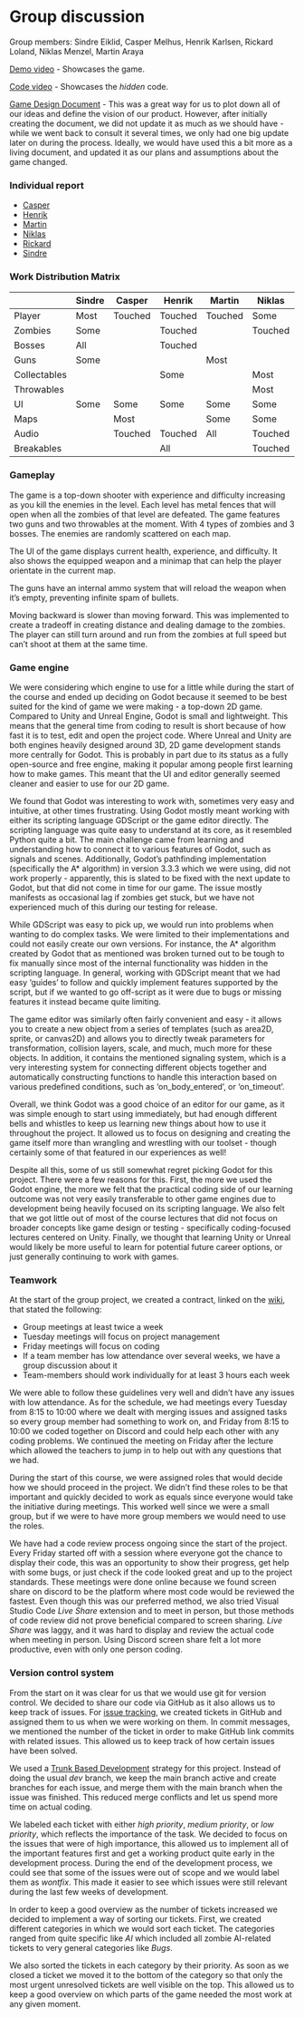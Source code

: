 # Group discussion
Group members: Sindre Eiklid, Casper Melhus, Henrik Karlsen, Rickard Loland, Niklas Menzel, Martin Araya

[Demo video](https://www.youtube.com/watch?v=TjqtJjdRRfI) - Showcases the game.

[Code video](https://www.youtube.com/watch?v=EwH23BpF348) - Showcases the *hidden* code.

[Game Design Document](https://github.com/sindre0830/YAZG/blob/main/gameprog.md) - This was a great way for us to plot down all of our ideas and define the vision of our product. However, after initially creating the document, we did not update it as much as we should have - while we went back to consult it several times, we only had one big update later on during the process. Ideally, we would have used this a bit more as a living document, and updated it as our plans and assumptions about the game changed.

### Individual report
- [Casper](Reports/casper.md)
- [Henrik](Reports/henrik.md)
- [Martin](Reports/martin.md)
- [Niklas](Reports/niklas.md)
- [Rickard](Reports/rickard.md)
- [Sindre](Reports/sindre.md)

### Work Distribution Matrix
| | Sindre | Casper | Henrik | Martin | Niklas | Rickard |
|----|----|----|----|----|----|----|
| Player | Most | Touched | Touched | Touched | Some | Touched |
| Zombies | Some | | Touched | | Touched | Most |
| Bosses | All | | Touched | | | Touched |
| Guns | Some | | | Most | | |
| Collectables | | | Some | | Most | |
| Throwables | | | | | Most | Some |
| UI | Some | Some | Some | Some | Some | Some |
| Maps | | Most | | Some | Some | |
| Audio | | Touched | Touched | All | Touched | |
| Breakables | | | All | | Touched | |

### Gameplay
The game is a top-down shooter with experience and difficulty increasing as you kill the enemies in the level. Each level has metal fences that will open when all the zombies of that level are defeated. The game features two guns and two throwables at the moment. With 4 types of zombies and 3 bosses. The enemies are randomly scattered on each map.

The UI of the game displays current health, experience, and difficulty. It also shows the equipped weapon and a minimap that can help the player orientate in the current map.

The guns have an internal ammo system that will reload the weapon when it’s empty, preventing infinite spam of bullets.

Moving backward is slower than moving forward. This was implemented to create a tradeoff in creating distance and dealing damage to the zombies. The player can still turn around and run from the zombies at full speed but can’t shoot at them at the same time.

### Game engine
We were considering which engine to use for a little while during the start of the course and ended up deciding on Godot because it seemed to be best suited for the kind of game we were making - a top-down 2D game. Compared to Unity and Unreal Engine, Godot is small and lightweight. This means that the general time from coding to result is short because of how fast it is to test, edit and open the project code. Where Unreal and Unity are both engines heavily designed around 3D, 2D game development stands more centrally for Godot. This is probably in part due to its status as a fully open-source and free engine, making it popular among people first learning how to make games. This meant that the UI and editor generally seemed cleaner and easier to use for our 2D game.

We found that Godot was interesting to work with, sometimes very easy and intuitive, at other times frustrating. Using Godot mostly meant working with either its scripting language GDScript or the game editor directly. The scripting language was quite easy to understand at its core, as it resembled Python quite a bit. The main challenge came from learning and understanding how to connect it to various features of Godot, such as signals and scenes. Additionally, Godot’s pathfinding implementation (specifically the A* algorithm) in version 3.3.3 which we were using, did not work properly - apparently, this is slated to be fixed with the next update to Godot, but that did not come in time for our game. The issue mostly manifests as occasional lag if zombies get stuck, but we have not experienced much of this during our testing for release.

While GDScript was easy to pick up, we would run into problems when wanting to do complex tasks. We were limited to their implementations and could not easily create our own versions. For instance, the A* algorithm created by Godot that as mentioned was broken turned out to be tough to fix manually since most of the internal functionality was hidden in the scripting language. In general, working with GDScript meant that we had easy ‘guides’ to follow and quickly implement features supported by the script, but if we wanted to go off-script as it were due to bugs or missing features it instead became quite limiting.

The game editor was similarly often fairly convenient and easy - it allows you to create a new object from a series of templates (such as area2D, sprite, or canvas2D) and allows you to directly tweak parameters for transformation, collision layers, scale, and much, much more for these objects. In addition, it contains the mentioned signaling system, which is a very interesting system for connecting different objects together and automatically constructing functions to handle this interaction based on various predefined conditions, such as ‘on_body_entered’, or ‘on_timeout’.

Overall, we think Godot was a good choice of an editor for our game, as it was simple enough to start using immediately, but had enough different bells and whistles to keep us learning new things about how to use it throughout the project. It allowed us to focus on designing and creating the game itself more than wrangling and wrestling with our toolset - though certainly some of that featured in our experiences as well!

Despite all this, some of us still somewhat regret picking Godot for this project. There were a few reasons for this. First, the more we used the Godot engine, the more we felt that the practical coding side of our learning outcome was not very easily transferable to other game engines due to development being heavily focused on its scripting language. We also felt that we got little out of most of the course lectures that did not focus on broader concepts like game design or testing - specifically coding-focused lectures centered on Unity. Finally, we thought that learning Unity or Unreal would likely be more useful to learn for potential future career options, or just generally continuing to work with games.

### Teamwork
At the start of the group project, we created a contract, linked on the [wiki](https://github.com/sindre0830/YAZG/wiki/Contract), that stated the following:

* Group meetings at least twice a week
* Tuesday meetings will focus on project management
* Friday meetings will focus on coding
* If a team member has low attendance over several weeks, we have a group discussion about it
* Team-members should work individually for at least 3 hours each week

We were able to follow these guidelines very well and didn’t have any issues with low attendance. As for the schedule, we had meetings every Tuesday from 8:15 to 10:00 where we dealt with merging issues and assigned tasks so every group member had something to work on, and Friday from 8:15 to 10:00 we coded together on Discord and could help each other with any coding problems. We continued the meeting on Friday after the lecture which allowed the teachers to jump in to help out with any questions that we had.

During the start of this course, we were assigned roles that would decide how we should proceed in the project. We didn’t find these roles to be that important and quickly decided to work as equals since everyone would take the initiative during meetings. This worked well since we were a small group, but if we were to have more group members we would need to use the roles.

We have had a code review process ongoing since the start of the project. Every Friday started off with a session where everyone got the chance to display their code, this was an opportunity to show their progress, get help with some bugs, or just check if the code looked great and up to the project standards. These meetings were done online because we found screen share on discord to be the platform where most code would be reviewed the fastest. Even though this was our preferred method, we also tried Visual Studio Code *Live Share* extension and to meet in person, but those methods of code review did not prove beneficial compared to screen sharing. *Live Share* was laggy, and it was hard to display and review the actual code when meeting in person. Using Discord screen share felt a lot more productive, even with only one person coding.

### Version control system
From the start on it was clear for us that we would use git for version control. We decided to share our code via GitHub as it also allows us to keep track of issues. For [issue tracking](https://github.com/sindre0830/YAZG/projects/10), we created tickets in GitHub and assigned them to us when we were working on them. In commit messages, we mentioned the number of the ticket in order to make GitHub link commits with related issues. This allowed us to keep track of how certain issues have been solved. 

We used a [Trunk Based Development](https://trunkbaseddevelopment.com/) strategy for this project. Instead of doing the usual *dev* branch, we keep the main branch active and create branches for each issue, and merge them with the main branch when the issue was finished. This reduced merge conflicts and let us spend more time on actual coding.

We labeled each ticket with either *high priority*, *medium priority*, or *low priority*, which reflects the importance of the task. We decided to focus on the issues that were of high importance, this allowed us to implement all of the important features first and get a working product quite early in the development process. During the end of the development process, we could see that some of the issues were out of scope and we would label them as *wontfix*. This made it easier to see which issues were still relevant during the last few weeks of development.

In order to keep a good overview as the number of tickets increased we decided to implement a way of sorting our tickets. First, we created different categories in which we would sort each ticket. The categories ranged from quite specific like *AI* which included all zombie AI-related tickets to very general categories like *Bugs*. 

We also sorted the tickets in each category by their priority. As soon as we closed a ticket we moved it to the bottom of the category so that only the most urgent unresolved tickets are well visible on the top. This allowed us to keep a good overview on which parts of the game needed the most work at any given moment.
